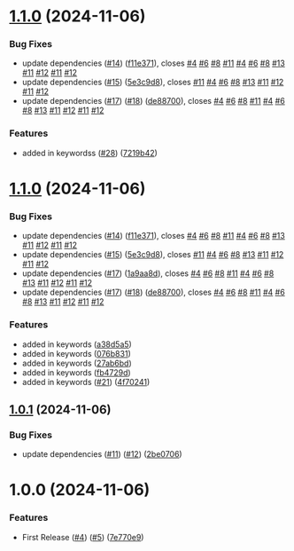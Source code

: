 # [1.1.0](https://github.com/jamaybyrone/react-schema-markup/compare/v1.0.1...v1.1.0) (2024-11-06)


### Bug Fixes

* update dependencies ([#14](https://github.com/jamaybyrone/react-schema-markup/issues/14)) ([f11e371](https://github.com/jamaybyrone/react-schema-markup/commit/f11e3719c06d15cf33b5d2d573549153f5fc66cd)), closes [#4](https://github.com/jamaybyrone/react-schema-markup/issues/4) [#6](https://github.com/jamaybyrone/react-schema-markup/issues/6) [#8](https://github.com/jamaybyrone/react-schema-markup/issues/8) [#11](https://github.com/jamaybyrone/react-schema-markup/issues/11) [#4](https://github.com/jamaybyrone/react-schema-markup/issues/4) [#6](https://github.com/jamaybyrone/react-schema-markup/issues/6) [#8](https://github.com/jamaybyrone/react-schema-markup/issues/8) [#13](https://github.com/jamaybyrone/react-schema-markup/issues/13) [#11](https://github.com/jamaybyrone/react-schema-markup/issues/11) [#12](https://github.com/jamaybyrone/react-schema-markup/issues/12) [#11](https://github.com/jamaybyrone/react-schema-markup/issues/11) [#12](https://github.com/jamaybyrone/react-schema-markup/issues/12)
* update dependencies ([#15](https://github.com/jamaybyrone/react-schema-markup/issues/15)) ([5e3c9d8](https://github.com/jamaybyrone/react-schema-markup/commit/5e3c9d8f38c3c8ef716332a25416a43620bb1cbe)), closes [#11](https://github.com/jamaybyrone/react-schema-markup/issues/11) [#4](https://github.com/jamaybyrone/react-schema-markup/issues/4) [#6](https://github.com/jamaybyrone/react-schema-markup/issues/6) [#8](https://github.com/jamaybyrone/react-schema-markup/issues/8) [#13](https://github.com/jamaybyrone/react-schema-markup/issues/13) [#11](https://github.com/jamaybyrone/react-schema-markup/issues/11) [#12](https://github.com/jamaybyrone/react-schema-markup/issues/12) [#11](https://github.com/jamaybyrone/react-schema-markup/issues/11) [#12](https://github.com/jamaybyrone/react-schema-markup/issues/12)
* update dependencies ([#17](https://github.com/jamaybyrone/react-schema-markup/issues/17)) ([#18](https://github.com/jamaybyrone/react-schema-markup/issues/18)) ([de88700](https://github.com/jamaybyrone/react-schema-markup/commit/de887001c218edcca0aefe6bdf1df382ca7200a8)), closes [#4](https://github.com/jamaybyrone/react-schema-markup/issues/4) [#6](https://github.com/jamaybyrone/react-schema-markup/issues/6) [#8](https://github.com/jamaybyrone/react-schema-markup/issues/8) [#11](https://github.com/jamaybyrone/react-schema-markup/issues/11) [#4](https://github.com/jamaybyrone/react-schema-markup/issues/4) [#6](https://github.com/jamaybyrone/react-schema-markup/issues/6) [#8](https://github.com/jamaybyrone/react-schema-markup/issues/8) [#13](https://github.com/jamaybyrone/react-schema-markup/issues/13) [#11](https://github.com/jamaybyrone/react-schema-markup/issues/11) [#12](https://github.com/jamaybyrone/react-schema-markup/issues/12) [#11](https://github.com/jamaybyrone/react-schema-markup/issues/11) [#12](https://github.com/jamaybyrone/react-schema-markup/issues/12)


### Features

* added in keywordss ([#28](https://github.com/jamaybyrone/react-schema-markup/issues/28)) ([7219b42](https://github.com/jamaybyrone/react-schema-markup/commit/7219b42e373060a97ffc5f1434b0b7f5e8e7afa0))

# [1.1.0](https://github.com/jamaybyrone/react-schema-markup/compare/v1.0.1...v1.1.0) (2024-11-06)


### Bug Fixes

* update dependencies ([#14](https://github.com/jamaybyrone/react-schema-markup/issues/14)) ([f11e371](https://github.com/jamaybyrone/react-schema-markup/commit/f11e3719c06d15cf33b5d2d573549153f5fc66cd)), closes [#4](https://github.com/jamaybyrone/react-schema-markup/issues/4) [#6](https://github.com/jamaybyrone/react-schema-markup/issues/6) [#8](https://github.com/jamaybyrone/react-schema-markup/issues/8) [#11](https://github.com/jamaybyrone/react-schema-markup/issues/11) [#4](https://github.com/jamaybyrone/react-schema-markup/issues/4) [#6](https://github.com/jamaybyrone/react-schema-markup/issues/6) [#8](https://github.com/jamaybyrone/react-schema-markup/issues/8) [#13](https://github.com/jamaybyrone/react-schema-markup/issues/13) [#11](https://github.com/jamaybyrone/react-schema-markup/issues/11) [#12](https://github.com/jamaybyrone/react-schema-markup/issues/12) [#11](https://github.com/jamaybyrone/react-schema-markup/issues/11) [#12](https://github.com/jamaybyrone/react-schema-markup/issues/12)
* update dependencies ([#15](https://github.com/jamaybyrone/react-schema-markup/issues/15)) ([5e3c9d8](https://github.com/jamaybyrone/react-schema-markup/commit/5e3c9d8f38c3c8ef716332a25416a43620bb1cbe)), closes [#11](https://github.com/jamaybyrone/react-schema-markup/issues/11) [#4](https://github.com/jamaybyrone/react-schema-markup/issues/4) [#6](https://github.com/jamaybyrone/react-schema-markup/issues/6) [#8](https://github.com/jamaybyrone/react-schema-markup/issues/8) [#13](https://github.com/jamaybyrone/react-schema-markup/issues/13) [#11](https://github.com/jamaybyrone/react-schema-markup/issues/11) [#12](https://github.com/jamaybyrone/react-schema-markup/issues/12) [#11](https://github.com/jamaybyrone/react-schema-markup/issues/11) [#12](https://github.com/jamaybyrone/react-schema-markup/issues/12)
* update dependencies ([#17](https://github.com/jamaybyrone/react-schema-markup/issues/17)) ([1a9aa8d](https://github.com/jamaybyrone/react-schema-markup/commit/1a9aa8d5426065ebfc6cf61fd0d7189e7c9e204d)), closes [#4](https://github.com/jamaybyrone/react-schema-markup/issues/4) [#6](https://github.com/jamaybyrone/react-schema-markup/issues/6) [#8](https://github.com/jamaybyrone/react-schema-markup/issues/8) [#11](https://github.com/jamaybyrone/react-schema-markup/issues/11) [#4](https://github.com/jamaybyrone/react-schema-markup/issues/4) [#6](https://github.com/jamaybyrone/react-schema-markup/issues/6) [#8](https://github.com/jamaybyrone/react-schema-markup/issues/8) [#13](https://github.com/jamaybyrone/react-schema-markup/issues/13) [#11](https://github.com/jamaybyrone/react-schema-markup/issues/11) [#12](https://github.com/jamaybyrone/react-schema-markup/issues/12) [#11](https://github.com/jamaybyrone/react-schema-markup/issues/11) [#12](https://github.com/jamaybyrone/react-schema-markup/issues/12)
* update dependencies ([#17](https://github.com/jamaybyrone/react-schema-markup/issues/17)) ([#18](https://github.com/jamaybyrone/react-schema-markup/issues/18)) ([de88700](https://github.com/jamaybyrone/react-schema-markup/commit/de887001c218edcca0aefe6bdf1df382ca7200a8)), closes [#4](https://github.com/jamaybyrone/react-schema-markup/issues/4) [#6](https://github.com/jamaybyrone/react-schema-markup/issues/6) [#8](https://github.com/jamaybyrone/react-schema-markup/issues/8) [#11](https://github.com/jamaybyrone/react-schema-markup/issues/11) [#4](https://github.com/jamaybyrone/react-schema-markup/issues/4) [#6](https://github.com/jamaybyrone/react-schema-markup/issues/6) [#8](https://github.com/jamaybyrone/react-schema-markup/issues/8) [#13](https://github.com/jamaybyrone/react-schema-markup/issues/13) [#11](https://github.com/jamaybyrone/react-schema-markup/issues/11) [#12](https://github.com/jamaybyrone/react-schema-markup/issues/12) [#11](https://github.com/jamaybyrone/react-schema-markup/issues/11) [#12](https://github.com/jamaybyrone/react-schema-markup/issues/12)


### Features

* added in keywords ([a38d5a5](https://github.com/jamaybyrone/react-schema-markup/commit/a38d5a549334dadd6ea78a9ae745fda9d27d8a04))
* added in keywords ([076b831](https://github.com/jamaybyrone/react-schema-markup/commit/076b8315829753e57ad6a846264daf192112e255))
* added in keywords ([27ab6bd](https://github.com/jamaybyrone/react-schema-markup/commit/27ab6bdd919b21b1e15c79dc37717868a4e50405))
* added in keywords ([fb4729d](https://github.com/jamaybyrone/react-schema-markup/commit/fb4729ddf1ff53afc8d0ae1342b59b3255591806))
* added in keywords ([#21](https://github.com/jamaybyrone/react-schema-markup/issues/21)) ([4f70241](https://github.com/jamaybyrone/react-schema-markup/commit/4f70241e60f80903f09a9993c09d839f2bb0e624))

## [1.0.1](https://github.com/jamaybyrone/react-schema-markup/compare/v1.0.0...v1.0.1) (2024-11-06)


### Bug Fixes

* update dependencies ([#11](https://github.com/jamaybyrone/react-schema-markup/issues/11)) ([#12](https://github.com/jamaybyrone/react-schema-markup/issues/12)) ([2be0706](https://github.com/jamaybyrone/react-schema-markup/commit/2be0706089e4c70a9efcb42bc76773d971346ea7))

# 1.0.0 (2024-11-06)


### Features

* First Release ([#4](https://github.com/jamaybyrone/react-schema-markup/issues/4)) ([#5](https://github.com/jamaybyrone/react-schema-markup/issues/5)) ([7e770e9](https://github.com/jamaybyrone/react-schema-markup/commit/7e770e9d1b06511aa27525796ff98a2fc4c38355))
